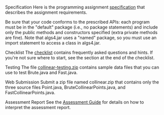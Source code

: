 Specification
Here is the programming assignment [specification](http://coursera.cs.princeton.edu/algs4/assignments/collinear.html) that describes the assignment requirements.

Be sure that your code conforms to the prescribed APIs: each program must be in the "default" package (i.e., no package statements) and include only the public methods and constructors specified (extra private methods are fine). Note that algs4.jar uses a "named" package, so you must use an import statement to access a class in algs4.jar.

Checklist
The [checklist](http://coursera.cs.princeton.edu/algs4/checklists/collinear.html) contains frequently asked questions and hints. If you're not sure where to start, see the section at the end of the checklist.

Testing
The file [collinear-testing.zip](http://coursera.cs.princeton.edu/algs4/testing/collinear-testing.zip) contains sample data files that you can use to test Brute.java and Fast.java.

Web Submission
Submit a zip file named collinear.zip that contains only the three source files Point.java, BruteCollinearPoints.java, and FastCollinearPoints.java.

Assessment Report
See the [Assessment Guide](https://www.coursera.org/learn/algorithms-part1/resources/R2mre) for details on how to interpret the assessment report.